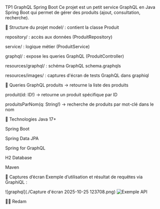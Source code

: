 TP1 GraphQL Spring Boot
Ce projet est un petit service GraphQL en Java Spring Boot qui permet de gérer des produits (ajout, consultation, recherche).

📁 Structure du projet
model/ : contient la classe Produit

repository/ : accès aux données (ProduitRepository)

service/ : logique métier (ProduitService)

graphql/ : expose les queries GraphQL (ProduitController)

resources/graphql/ : schéma GraphQL schema.graphqls

resources/images/ : captures d'écran de tests GraphQL dans graphiql

🚀 Queries GraphQL
produits → retourne la liste des produits

produit(id: ID!) → retourne un produit spécifique par ID

produitsParNom(q: String!) → recherche de produits par mot-clé dans le nom

🧰 Technologies
Java 17+

Spring Boot

Spring Data JPA

Spring for GraphQL

H2 Database

Maven

📸 Captures d’écran
Exemple d’utilisation et résultat de requêtes via GraphiQL :

![graphql](./Capture d'écran 2025-10-25 123708.png)
![Exemple API](./img2.png)

👨‍💻 Redam

